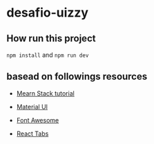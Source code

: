 # desafio-uizzy

## How run this project
```npm install``` and 
```npm run dev```

## basead on followings resources
- [Mearn Stack tutorial](https://www.youtube.com/watch?v=3-4tqn9KqKY&list=PLf7vZ02bgXGWPYTDBP8Bd8C1rLqj0BRV3&index=12)

- [Material UI](https://material-ui.com/pt/getting-started/installation/)

- [Font Awesome](https://fontawesome.com/)

- [React Tabs](https://github.com/Ziratsu/YT-REACT-TABS/tree/master/src)